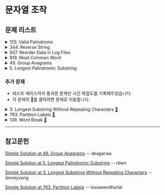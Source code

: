# 문자열 조작

## 문제 리스트

<details>
<summary>125. Valid Palindrome</summary>
<br/>

**이슈**

테스트 코드에서 제출 오류가 있었다.

    Input:    ".," 
    Expected: true
  
테스트 코드의 형태가 Palindrome이 아니라서 테스트 코드 오류가 아닌가 싶다.

**문제 풀이**

    1. 정규표현식을 이용해 문자열을 전처리해준다.

       "A man, a plan, a canal: Panama"

       → "amanaplanacanalpanama"
    
    2. 전처리된 문자열을 문자를 요소로한 배열을 만든다.
        
        [
          'a', 'm', 'a', 'n', 'a',
          'p', 'l', 'a', 'n', 'a',
          'c', 'a', 'n', 'a', 'l',
          'p', 'a', 'n', 'a', 'm',
          'a'
        ]

    3. 루프를 돌 때마다 배열의 앞요소와 뒷요소가 같은지 검사한다.
    4. 검사가 패스된 요소는 제거하여 배열을 재조정한다.

        [
          'm', 'a', 'n', 'a',
          'p', 'l', 'a', 'n', 'a',
          'c', 'a', 'n', 'a', 'l',
          'p', 'a', 'n', 'a', 'm'
        ]

```javascript
/**
 * @param {string} s
 * @return {boolean}
 */
var isPalindrome = function(s) {
  // +++ Exception
  if(s.length === 1)
    return true;

  if(s.length === 2)
    return false;
  
  // +++ Start
  const antiPattern = /[^a-zA-Z]/g;  
  
  let arr = s.replace(antiPattern, "").toLowerCase().split('');  
  
  while (arr.length > 1){
    const targetA = arr[0];
    const targetB = arr[arr.length - 1];
        
    if(targetA !== targetB)
      return false;
    
    arr = arr.slice(
      arr.indexOf(targetA) + 1,
      arr.indexOf(targetB) - 1
    );    
  }
  return true;
};
```

</details>

<details>
<summary>344. Reverse String</summary>
<br/>

**문제 풀이**

반환 조건을 보면, 함수 인자 자체를 바꾸라고 나와있다.

때문에 아래와 같이 해결하였지만, 이는 함수 인자의 불변성을 해친다고 한다.

```javascript
/**
 * @param {character[]} s
 * @return {void} Do not return anything, modify s in-place instead.
 */
var reverseString = function(s) {
  s.reverse();
};
```
때문에 가급적 얕은 복사를 사용해야 함을 배웠다.

```javascript
var reverseString = function(s) {
  return [...s].reverse();
};
```
</details>

<details>
<summary>937. Reorder Data in Log Files</summary>
<br/>

**이슈**

최근 테스트 케이스의 조건이 추가된듯하다.

    Input:      [
                  "dig1 8 1 5 1",
                  "let1 art zero can",
                  "dig2 3 6",
                  "let2 own kit dig",
                  "let3 art zero"
                ]

    Expected:   [
                  "let3 art zero",
                  "let1 art zero can", // +++ check this!
                  "let2 own kit dig",
                  "dig1 8 1 5 1",
                  "dig2 3 6"
                ]

        비교대상이 되는 1번째 문자열
        → 동일할 시     2번째 문자열
        → 동일할 시     식별자의 문자열

        그 다음에
        → 동일할 시     3번째 문자열의 유무에 따른 우선순위가 추가되었다.

해당 테스트 케이스는 아직 해결중이다.

**문제 풀이**

    1. 주어진 Input을 letter와 digit 타입의 배열로 나눈다.

        [ 'let1 art can', 'let2 own kit dig', 'let3 art zero' ]
        [ 'dig1 8 1 5 1', 'dig2 3 6' ]

    2. letter 타입의 배열은 우선순위 대로 정렬해야한다.
       우선순위에 대한 계산을 수행하는 함수를 만들었다.

        비교대상이 되는 1번째 문자열
        → 동일할 시     2번째 문자열
        → 동일할 시     식별자의 문자열

```javascript
/**
 * @param {string[]} logs
 * @return {string[]}
 */
var reorderLogFiles = function(logs) {  
  const extractCompareStandard = (target, index) => target.split(" ")[index];
  
  const letterArrayCompareFunction = (a, b) => 
        extractCompareStandard(a, 1)
        .localeCompare(extractCompareStandard(b, 1))
      || extractCompareStandard(a, 2)
        .localeCompare(extractCompareStandard(b, 2))
      || extractCompareStandard(a, 0)
          .localeCompare(extractCompareStandard(b, 0));
  
  // +++ Start
  let letterArray = [];
  let digitArray = [];

  const pattern = / [0-9]+/;
  
  logs.forEach(each => 
    !each.match(pattern) 
    ? letterArray.push(each)
    : digitArray.push(each)    
  );
  
  letterArray.sort(letterArrayCompareFunction);  
  
  return letterArray.concat(digitArray);
};
```
</details>

<details>
<summary>819. Most Common Word</summary>
<br/>

**문제 풀이**

    Input: 
      paragraph = "Bob hit a ball, the hit BALL flew far after it was hit."
      banned    = ["hit"]

    1. Input을 전처리한다.

        [
          'bob',   'hit',  'a',
          'ball',  'the',  'hit',
          'ball',  'flew', 'far',
          'after', 'it',   'was',
          'hit'
        ]

    2. 단어의 빈도 수를 계산한 객체를 만든다.

        {
          bob: 1,
          hit: 3,
          a: 1,
          ball: 2,
          the: 1,
          flew: 1,
          far: 1,
          after: 1,
          it: 1,
          was: 1
        }

    3. banned와 일치한 key를 객체에서 삭제한뒤
       객체에서 제일 큰 value를 같는 key를 반환한다.

자바스크립트에는 `getKeyByValue`와 같이 빌트인 메서드로 있슴직한 메서드들이 없어서 불편하였다.

```javascript
/**
 * @param {string} paragraph
 * @param {string[]} banned
 * @return {string}
 */
var mostCommonWord = function(paragraph, banned) {
    const getKeyByValue = (obj, value) =>
      Object.keys(obj)
        .find(key => obj[key] === value);
      
    const seperatorPattern = /[\s!"#$%&\'()*+,\-\.\/:;<=>?@\[\]^_`{|}~]/
  
    const words = paragraph
      .toLowerCase()
      .split(seperatorPattern)
      .filter(each => each);    
    
    const wordCounter = {};
    words.forEach(each => { 
      if(!wordCounter[each])
        wordCounter[each] = 0;
      
      return wordCounter[each] += 1;
    });
  
    banned.forEach(each => {      
      if(wordCounter[each])
        delete wordCounter[each]
    });
    
    const maxCount = Math.max(...Object.values(wordCounter));    
    
    return getKeyByValue(wordCounter, maxCount);
};
```
</details>

<details>
<summary>49. Group Anagrams</summary>
<br/>

**문제 3줄 요약**    

    1. Input: strs = ["eat","tea","tan","ate","nat","bat"]       

    2. Output: [["bat"],["nat","tan"],["ate","eat","tea"]]    

**문제 풀이 1/2**

다음은 처음 접근했던 방법이다.

    Input: strs = ["eat","tea","tan","ate","nat","bat"]

    1. strs 배열의 문자열 요소들을 하나의 단락(paragraph)을 만든다. 
       이 단락은 루프를 돌면서 문자열 선별작업의 대상이 되고,
       선별된 문자열은 단락에서 삭제된다.

        "eat,tea,tan,ate,nat,bat"

    2. 루프를 돌 때, Input 배열에서 문자열을 하나 꺼내서
       문자열과 문자열 길이로 정규표현식을 만든다.
       
        [eat]{3}

    3. 정규표현식의 뜻은 [] 안의 알파벳과 일치한 문자열 3개를 추출하는 것이다.
        
        즉, eat, tea, ate를 선별할 수 있다.

    4. 단, 선별한 뒤에 paragraph는 ",,,,"가 남게되어

        Test Case A: ["",""]
        Test Case B: ["","b"]

       위와 같이 빈 문자열을 선별하는 테스트 케이스를 통과할 수 없었다.

```javascript
/**
 * @param {string[]} strs
 * @return {string[][]}
 */
var groupAnagrams = function(strs) {  
  const result = [];

  let paragraph = strs.join();  
  
  const breakPattern = ",{" + strs.length + "}";
  const breakCondition = paragraph.match(new RegExp(breakPattern), "g");  
  let loopCount = 0;
  
  while(!breakCondition && loopCount < strs.length){
    const findString = strs[loopCount];    
    
    const pattern = new RegExp(
          "[" + findString + "]" + "{" + findString.length + "}",
          "g"
      );
    
    const matchWords = paragraph.match(pattern);   
        
    if(matchWords)
      result.push(matchWords);      
        
    paragraph = paragraph.replace(pattern, "");    
    loopCount += 1;    
  };
    
  return result;
};
```

**문제 풀이 2/2**
따라서, 리트코드 내에서 좋은 풀이를 참고하였다.

    Input: strs = ["eat","tea","tan","ate","nat","bat"]

    1. 배열의 갯수만큼 루프를 도는데,
       배열의 요소 마다 알파벳 순으로 정렬한다.

        aet
        aet
        ant
        aet
        ant
        abt

    2. 정렬된 요소를 key로 두어 관련된 value를 취합한다.
 
        { 
          aet: [ 'eat', 'tea', 'ate' ], 
          ant: [ 'tan', 'nat' ], 
          abt: [ 'bat' ] 
        }

```js
/**
 * @param {string[]} strs
 * @return {string[][]}
 */
var groupAnagrams = function(strs) {  
  const obj = {};

  for (const str of strs){
    let sortedStr = str.split('').sort().join('');

    if (sortedStr in obj)
      obj[sortedStr].push(str);
    else
      obj[sortedStr] = [str];
  }
  
  return Object.values(obj);  
};
```

</details>

<details>
<summary>5. Longest Palindromic Substring</summary>
<br/>

**문제 풀이**

교재에 나온 투 포인터 방법을 
자바스크립트 버전으로 바꾸고, 약간의 가독성을 높여 사용하였다.

`findLongestPalindrome` 함수 대신
`Math 객체`의 빌트인 메서드 `Math.max`를 사용할 수 있었지만, 
파이썬처럼 `key 옵션`이 지원되지 않아 단순히 수를 돌려주는 메서드였다. 

때문에 함수를 구현해줘야 했다.

```javascript
/**
 * @param {string} s
 * @return {string}
 */
var longestPalindrome = function(s) {
  const findLongestPalindrome = (...args) => args.reduce((a, b) => (a.length > b.length) ? a : b);
  
  const helper = (left, right) => {
    let current = '';
    
    while(
        left >= 0
      && right < s.length
      && s[left] === s[right]
    ){
      current = s.substring(left, right + 1);
      left -= 1;
      right += 1;
    }
    
    return current;
  }
  
  // +++ Exception
  if(s.length < 2)
    return s;  
  
  // +++ Start
  let result = '';
    
  for(let i = 0; i < s.length; i++){
    const slow = helper(i, i);
    const fast = helper(i, i + 1);
    
    
    result = findLongestPalindrome(result, slow, fast);
  }
  
  return result;
};
```

루프에 따른 결과값 정리를 해보았다.

    Input: babad

    ==================================

    Ⅰ) i = 0;
        
      ⅰ) left = 0; right = 0; b === b;

          current = b
          left = -1
          right = 1

      ⅱ) left = -1; right = 1;

          quit loop

      slow = b

      ------------------------

      ⅱ) left = 0; right = 1; b !== a;

          quit loop

      fast = ''

      result = max('', b, '')
    
    ==================================

    Ⅱ) i = 1;

      ⅰ) left = 1; right = 1; a === a;

          current = a
          left = 0
          right = 2

      ⅱ) left = 0; right = 2; b === b

          current = bab
          left = -1
          right = 3

      ⅲ) left = -1; right = 3;

          quit loop

      slow = bab

      ------------------------

      ⅱ) left = 1; right = 2;  a !== b

          quit loop

      fast = ''

      result = max(b, bab, '')

    ==================================

    Ⅲ) i = 2;

      slow = aba
      fast = ''

      result = bab

    ==================================

    Ⅳ) i = 3;

      slow = a
      fast = ''

      result = bab
    
    ==================================

    Ⅴ) i = 4;

      slow = d
      fast = ''    

      result = bab

</details>

### 추가 문제

- 테스트 케이스까지 통과한 문제만 시간 복잡도를 기록해두었습니다.
- 각 문제의 👊를 클릭하면 문제로 이동합니다.

<details>
<summary>
  3. Longest Substring Without Repeating Characters
  <a href="https://leetcode.com/problems/longest-substring-without-repeating-characters/">👊</a>
</summary>
<br/>

**문제 풀이 1/2**

처음에 접근한 방법이다.

    Input: s = "abcabcbb"

    1. 문자열의 문자 갯수만큼 루프를 돈다.
    2. 루프를 돌때마다 substring을 찾아내는데,
       현재 문자 인덱스로 부터 다시 자신이 나올때까지 찾아낸다.

        abc
        bca
        cab
        abcbb
        bc
        cbb

    3. 중복되는 문자는 제거하였다.

        abc
        bca
        cab
        bc

    하지만, 다음 테스트케이스를 통과하지 못했다.
    TestCase: s = "cdd"

    substring을 찾아내는 함수가 적절하지 못했다.

```js
/**
 * @param {string} s
 * @return {number}
 */
var lengthOfLongestSubstring = function(s) {
  
  // +++ Exception
  if(new Set(s).size === 1)
    return 1;
  if(!s.length)
    return 0;
  if(s.length < 2)
    return 1;

  // +++ Function
  const findSubstring = (left, right) => {
    let current = '';
    
    while(
      left >= 0
      && right < s.length
      && s[left] !== s[right]
    ){                  
      current = s.substring(left, right + 1);
      right += 1;
    }              

    return current;
  }
  
  const checkRepeatAlpabet = (string) => string !== [...new Set(string.split(''))].join('');
    
  // +++ Start
  let result = 0;
  
  for(let i = 0; i < s.length; i++){    
    const substring = findSubstring(i, i + 1);        
    
    if(checkRepeatAlpabet(substring))
      continue;
    
    result = Math.max(result, substring.length);    
  }
  
  if(!result)
    return s.length;  
  
  return result;
};
```

**문제 풀이 2/2**

따라서, 리트코드의 많은 풀이를 참고했지만, 이를 이해하기 힘들었다.

이 문제는 `sliding window`라는 알고리즘 기법으로 해결한다고 하는데, 관련 easy 난이도를 풀어도 기법을 이해하지 못했다.

`sliding window` 기법은 아니지만 가장 직관적인 풀이를 찾을 수 있었다.

    time:  O(n^2)

      for       → O(n)
        indexOf → O(n)    

    ---------------------

    Input: s = "abcabcbb"

    1. 문자열의 문자 갯수만큼 루프를 돈다.
    2. 현재 루프 순서인 자신의 문자와 동일한 문자를 current에서 찾는다.
       동일한 문자가 없으면 current에 넣는다.

        current = '' → a
        letter = a

    3. 자신의 문자와 동일한 문자를 찾았다면, 
       current에 있던 동일 문자를 제거하고, 자신을 current에 붙인다.

        current = abc
        letter  = a

        current = bc + a = bca
    
    4. 또한, current의 length가 제일 길었을 때 longest에 넣어 기억해둔다.

```js
/**
 * @param {string} s
 * @return {number}
 */
var lengthOfLongestSubstring = function(s) {  
  let longest = '';
  let current = '';
  
  for(const letter of s){
    let index = current.indexOf(letter);
    
    if(index > -1){
      if(current.length > longest.length)
        longest = current;
      
      current = current.slice(index + 1) + letter;
    }else
      current += letter;    
  }
  
  if(current.length > longest.length)
    longest = current;
  
  return longest.length;
};
```

</details>

<details>
<summary>
  763. Partition Labels
  <a href="https://leetcode.com/problems/partition-labels/">👊</a>
</summary>
<br/>

**문제 풀이 1/2**

    Input: s = "ababcbacadefegdehijhklij"
    Output: [9,7,8]

        "ababcbaca", "defegde", "hijhklij"

    1. 먼저, 문자 별 인덱스 위치들을 정리한 객체를 만들었다.
    2. 객체의 
          a. value 배열의 길이가 가장 길고, 
          b, 마지막 인덱스가 가장 큰 숫자일때, 

       그 숫자가 파티션을 나누는 기준이 된다.    

        {
          a: [ 0, 2, 6, 8 ],  // +++
          b: [ 1, 3, 5 ],          
          c: [ 4, 7 ],     

          d: [ 9, 14 ],     
          e: [ 10, 12, 15 ],  // +++
          f: [ 11 ],          
          g: [ 13 ],          
          h: [ 16, 19 ],      // +++ 🤪 기준의 오류 발생 지점
          i: [ 17, 22 ],      
          j: [ 18, 23 ],     
          k: [ 20 ],
          l: [ 21 ]
        }

    3. 기준을 찾을때까지, 객체에서 문자를 key로 찾아 삭제한다.

        [After loop 1]
          {
            d: [ 9, 14 ],
            e: [ 10, 12, 15 ],
            f: [ 11 ],
            g: [ 13 ],
            h: [ 16, 19 ],
            i: [ 17, 22 ],
            j: [ 18, 23 ],
            k: [ 20 ],
            l: [ 21 ]
          }

        [After loop 2]
          { 
            h: [ 16, 19 ], 
            i: [ 17, 22 ], 
            j: [ 18, 23 ], 
            k: [ 20 ], 
            l: [ 21 ] 
          }

        [After loop 3]
          { 
            k: [ 20 ], 
            l: [ 21 ] 
          }        

    하지만, 파티션을 나누는 기준이 너무 정밀한 나머지 원하는 결과를 얻지 못했다.

        [9,7,13,8]

```js
/**
 * @param {string} s
 * @return {number[]}
 */
var partitionLabels = function(s) {  
  const idxTable = {};
  
  for(const [index, letter] of Object.entries(s)){
    if(letter in idxTable)
      idxTable[letter].push(
        s.indexOf(letter, index)
      );
    else
      idxTable[letter] = [s.indexOf(letter)];
  }    
    
  const result = [];  
  
  while(Object.keys(idxTable).length){
    const letterList = Object.keys(idxTable);
    let splitIdx = 0;
    let maxFreq = 0; 

    for(const letter of letterList){         
      const lastIdx = idxTable[letter].at(-1);
      const letterFreq = idxTable[letter].length;

      if(splitIdx < lastIdx){
        if(maxFreq < letterFreq){
          splitIdx = lastIdx;
          maxFreq = letterFreq;          
        }else if(maxFreq > letterFreq)        
          break;
      }
      
      delete idxTable[letter];            
    }
    
    const recentSplitIdx = result.at(-1);
    result.push(
      recentSplitIdx 
      ? (splitIdx + 1) - recentSplitIdx  
      : splitIdx + 1
    );    
  }    
  return result;
};
```

**문제 풀이 2/2**

이후 좋은 풀이를 참조하니, 

필자가 처음 접근한 자료구조 단위가 아닌 변수 단위를 활용하니 훨씬 간단한 문제였음을 알 수 있었다.

코드가 직관적이어서 따로 설명이 필요 없을 정도였다.

    time: O(n)

```js
/**
 * @param {string} s
 * @return {number[]}
 */
var partitionLabels = function(s) {  
  let maxLabel = 0;
  let recentLabel = 0;
  
  const result = [];
  
  for(let i = 0; i < s.length; i++){        
    maxLabel = Math.max(s.lastIndexOf(s[i]), maxLabel);
    
    if(i === maxLabel){    
      const label = (maxLabel + 1) - recentLabel;
      result.push(label);

      recentLabel = maxLabel + 1;
    }    
  }
  
  return result;
};
```
</details>

<details>
<summary>
  139. Word Break
  <a href="https://leetcode.com/problems/word-break/">👊</a>
</summary>
<br/>

**문제 풀이 1/2**    
    
    time:  O(n^3)

      some          → O(n)
        while       → O(n)
          indexOf   → O(n)
        some        → O(n)

    ----------------------------------

    Input:
      s         = "abcd"
      wordDict  = ["a","abc","b","cd"]

    Output: true

    1. wordDict를 문자열 길이에 따라 내림차순 정렬을 해준다.
    2. 문자열 길이가 길수록, 해당 문자열을 s에서 제외했을 시 남은 문자열이 wordDict에 있는지 선별작업을 더 앞당길 수 있기 때문이다.

        sortWordDict  = ["abc","cd", "a", "b"]
        word          = abc
        left          = abcd - abc = d 

          → Output: false

    3. 남은 문자열 안의 문자가 wordDict에 속했을 때 골치가 아프다.

        word          = cd
        left          = ab 

          → 'a' and 'b' is in wordDict
    
    4. 따라서, 이를 탐색하는 n 작업이 뒤따른다.

        Is 'ab' have 'abc'?
        ...
        Is 'ab' have 'a'?
        Is 'ab' have 'b'?

    5. 하지만, 아래 테스트 케이스에서 막혀버렸다.
       디버깅을 해봤지만, 원인을 찾을 수 없었다.

        Testcase: 
          s        = "ccbb"
          wordDict = ["bc","cb"]

```js
/**
 * @param {string} s
 * @param {string[]} wordDict
 * @return {boolean}
 */
var wordBreak = function(s, wordDict) {
  const doDescend = (a, b) => b.length - a.length;
  
  const isKeepable = string => wordDict.some(word => string.indexOf(word) > -1);
  
  let keep = '';
  
  return [...wordDict]
    .sort(doDescend)
    .some(word => {                
      let withoutWord = keep ? keep : s; 
    
      while(withoutWord.indexOf(word) > -1)
        withoutWord = withoutWord.replace(word, '');               
      
      if(wordDict.includes(withoutWord) || !withoutWord)
          return true;
    
      if(isKeepable(withoutWord))
          keep = withoutWord;  
    
      return false;
    });  
};
```

**문제 풀이 2/2**

    ...

</details>

<hr/>

## 참고문헌

[Simple Solution at 49. Group Anagrams](https://leetcode.com/problems/group-anagrams/discuss/1720092/Simple-and-Fastest-JavaScript-Solution) -- abagarwa

[Simple Solution at 5. Longest Palindromic Substring](https://leetcode.com/problems/longest-palindromic-substring/discuss/1022625/Javascript) -- rbwn

[Simple Solution at 3. Longest Substring Without Repeating Characters](https://leetcode.com/problems/longest-substring-without-repeating-characters/discuss/199006/Javascript-Solution-96.10) -- lanceyvang

[Simple Solution at 763. Partition Labels](https://leetcode.com/problems/partition-labels/discuss/1283020/Easy-to-understand-for-beginners-as-well(runtime-98)) -- lssuseendharlal